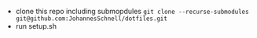 - clone this repo including submopdules
  ```git clone --recurse-submodules git@github.com:JohannesSchnell/dotfiles.git```
- run setup.sh
